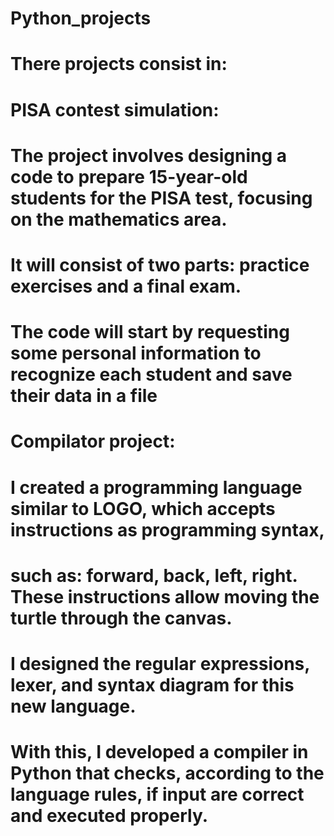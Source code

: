 # Python_projects
# There projects consist in:
# PISA contest simulation:
# The project involves designing a code to prepare 15-year-old students for the PISA test, focusing on the mathematics area. 
# It will consist of two parts: practice exercises and a final exam. 
# The code will start by requesting some personal information to recognize each student and save their data in a file
#
# Compilator project: 
# I created a programming language similar to LOGO, which accepts instructions as programming syntax, 
# such as: forward, back, left, right. These instructions allow moving the turtle through the canvas.
# I designed the regular expressions, lexer, and syntax diagram for this new language. 
# With this, I developed a compiler in Python that checks, according to the language rules, if input are correct and executed properly.
